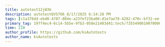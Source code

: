 ```yaml
---
title: autotest12jW3b
description: autotestQV57O6_8/17/2025 6:14:28 PM
tags: [c1a376dd-ebd0-4787-804e-a23fef23ba06:d1e7ae78-4202-470c-bf32-eef58f395288/9fa7ee94-dd61-4dcb-bd6f-d6fce4c53cf5]
primary_tag: 197f4ec4-6c14-5b5e-9fb3-058e21403d41:tech/73554900100700000996/67838200100800006287
time: 210
author_profile: https://github.com/ksAutotests
author_name: ksAutotests
---
```

